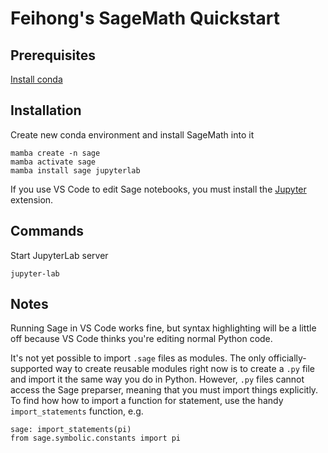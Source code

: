 # Feihong's SageMath Quickstart

## Prerequisites

[Install conda](https://github.com/feihong/conda-quickstart)

## Installation

Create new conda environment and install SageMath into it

    mamba create -n sage
    mamba activate sage
    mamba install sage jupyterlab

If you use VS Code to edit Sage notebooks, you must install the [Jupyter](https://marketplace.visualstudio.com/items?itemName=ms-toolsai.jupyter) extension.

## Commands

Start JupyterLab server

    jupyter-lab

## Notes

Running Sage in VS Code works fine, but syntax highlighting will be a little off because VS Code thinks you're editing normal Python code.

It's not yet possible to import `.sage` files as modules. The only officially-supported way to create reusable modules right now is to create a `.py` file and import it the same way you do in Python. However, `.py` files cannot access the Sage preparser, meaning that you must import things explicitly. To find how how to import a function for statement, use the handy `import_statements` function, e.g.

    sage: import_statements(pi)
    from sage.symbolic.constants import pi

